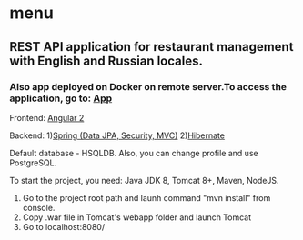 # menu 

## REST API application for restaurant management with English and Russian locales.

### Also app deployed on Docker on remote server.To access the application, go to: <a href="http://198.211.120.104:8081">App</a>


Frontend: <a href="https://angular.io/"> Angular 2</a>

Backend:
1)<a href="https://spring.io/">Spring (Data JPA, Security, MVC)</a>
2)<a href="http://hibernate.org/">Hibernate</a>
         
Default database - HSQLDB. Also, you can change profile and use PostgreSQL.

To start the project, you need: Java JDK 8, Tomcat 8+, Maven, NodeJS.
1) Go to the project root path and launh command "mvn install" from console.
2) Copy .war file in Tomcat's webapp folder and launch Tomcat
3) Go to localhost:8080/
